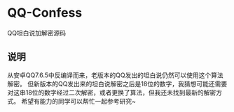 # QQ-Confess
QQ坦白说加解密源码

## 说明
从安卓QQ7.6.5中反编译而来，老版本的QQ发出的坦白说仍然可以使用这个算法解密。
但新版本的QQ发出来的坦白说解密之后是18位的数字，我猜想可能还需要对这串18位的数字经过二次解密，或者更换了算法，但我还未找到最新的解密方式。
希望有能力的同学可以帮忙一起参考研究~
